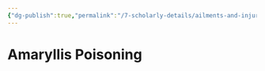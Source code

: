 ```yaml
---
{"dg-publish":true,"permalink":"/7-scholarly-details/ailments-and-injuries/amaryllis-poisoning/","noteIcon":""}
---
```


# Amaryllis Poisoning
